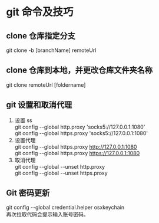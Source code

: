 # git 命令及技巧

## clone 仓库指定分支

git clone -b [branchName] remoteUrl

## clone 仓库到本地，并更改仓库文件夹名称

git clone remoteUrl [foldername]

## git 设置和取消代理

1. 设置 ss  
   git config --global http.proxy 'socks5://127.0.0.1:1080'  
   git config --global https.proxy 'socks5://127.0.0.1:1080'
1. 设置代理  
   git config --global https.proxy http://127.0.0.1:1080  
   git config --global https.proxy https://127.0.0.1:1080
1. 取消代理  
   git config --global --unset http.proxy  
   git config --global --unset https.proxy

## Git 密码更新

git config --global credential.helper osxkeychain  
再次拉取代码会提示输入账号密码。
